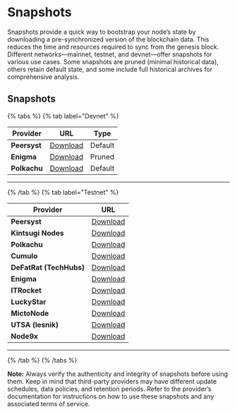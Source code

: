 # Snapshots

Snapshots provide a quick way to bootstrap your node’s state by downloading a pre-synchronized version of the blockchain data. This reduces the time and resources required to sync from the genesis block. Different networks—mainnet, testnet, and devnet—offer snapshots for various use cases. Some snapshots are pruned (minimal historical data), others retain default state, and some include full historical archives for comprehensive analysis.

## Snapshots

{% tabs %}
{% tab label="Devnet" %}

| Provider     | URL                                                                                         | Type    |
| --------     | ------------------------------------------------------------------------------------------- | ------- |
| **Peersyst** | [Download](https://evm-sidechain-snapshots-devnet.s3.us-east-1.amazonaws.com/exrpd.tar.lz4) | Default |
| **Enigma**   | [Download](https://enigma-validator.com/stake-with-us/xrp-testnet#services)                 | Pruned  |
| **Polkachu** | [Download](https://polkachu.com/testnets/xrp/snapshots)                                     | Default |

---
{% /tab %}
{% tab label="Testnet" %}

| Provider | URL                                                                                                                             |
| -------- | ------------------------------------------------------------------------------------------------------------------------------- |
| **Peersyst**              | [Download](https://evm-sidechain-snapshots-testnet.s3.us-east-1.amazonaws.com/exrpd.tar.lz4)                   |
| **Kintsugi Nodes**        | [Download](http://kintsugi-nodes.com/ripple/snapshot)                                                          |
| **Polkachu**              | [Download](https://polkachu.com/testnets/xrp/snapshots)                                                        |
| **Cumulo**                | [Download](https://cumulo.pro/services/xrplevm/)                                                               |
| **DeFatRat (TechHubs)**   | [Download](https://xrpl-testnet-snapshots.techhubs.asia/)                                                      |
| **Enigma**                | [Download](https://services.enigma-validator.com/xrp/xrp_365040.tar.lz4)                                       |
| **ITRocket**              | [Download](https://itrocket.net/services/testnet/xrplevm/)                                                     |
| **LuckyStar**             | [Download](https://luckystar-1.gitbook.io/luckystar.asia/testnet/cosmos-eco/xrpl/snapshot)                     |
| **MictoNode**             | [Download](https://services.mictonode.com/xrpl-evm/snapshot)                                                   |
| **UTSA (lesnik)**         | [Download](https://utsa.gitbook.io/services/testnet/xrpl-evm/snapshots)                                        |
| **Node9x**                | [Download](https://service.node9x.com/testnet/xrpl-evm/service-and-snapshot)                                   |

---
{% /tab %}
{% /tabs %}

**Note:** Always verify the authenticity and integrity of snapshots before using them. Keep in mind that third-party providers may have different update schedules, data policies, and retention periods. Refer to the provider’s documentation for instructions on how to use these snapshots and any associated terms of service.
